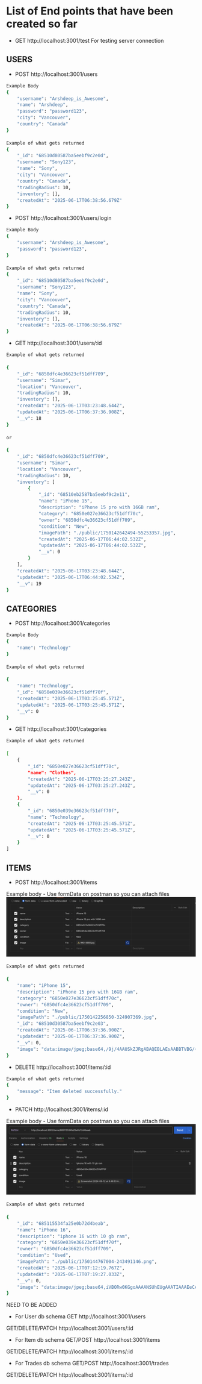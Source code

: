 # List of End points that have been created so far

-   GET http://localhost:3001/test
    For testing server connection

## USERS

-   POST http://localhost:3001/users

```bash
Example Body
{
    "username": "Arshdeep_is_Awesome",
	"name": "Arshdeep",
    "password": "password123",
    "city": "Vancouver",
	"country": "Canada"
}

Example of what gets returned
{
    "_id": "68510d80587ba5eebf9c2e0d",
    "username": "Sony123",
	"name": "Sony",
    "city": "Vancouver",
	"country": "Canada",
    "tradingRadius": 10,
    "inventory": [],
    "createdAt": "2025-06-17T06:38:56.679Z"
}
```

-   POST http://localhost:3001/users/login

```bash
Example Body
{
    "username": "Arshdeep_is_Awesome",
    "password": "password123",
}

Example of what gets returned
{
    "_id": "68510d80587ba5eebf9c2e0d",
    "username": "Sony123",
	"name": "Sony",
    "city": "Vancouver",
	"country": "Canada",
    "tradingRadius": 10,
    "inventory": [],
    "createdAt": "2025-06-17T06:38:56.679Z"
}
```

-   GET http://localhost:3001/users/:id

```bash
Example of what gets returned

{
    "_id": "6850dfc4e36623cf51dff709",
    "username": "Simar",
    "location": "Vancouver",
    "tradingRadius": 10,
    "inventory": [],
    "createdAt": "2025-06-17T03:23:48.644Z",
    "updatedAt": "2025-06-17T06:37:36.908Z",
    "__v": 18
}

or

{
    "_id": "6850dfc4e36623cf51dff709",
    "username": "Simar",
    "location": "Vancouver",
    "tradingRadius": 10,
    "inventory": [
        {
            "_id": "68510eb2587ba5eebf9c2e11",
            "name": "iPhone 15",
            "description": "iPhone 15 pro with 16GB ram",
            "category": "6850e027e36623cf51dff70c",
            "owner": "6850dfc4e36623cf51dff709",
            "condition": "New",
            "imagePath": "./public/1750142642494-55253357.jpg",
            "createdAt": "2025-06-17T06:44:02.532Z",
            "updatedAt": "2025-06-17T06:44:02.532Z",
            "__v": 0
        }
    ],
    "createdAt": "2025-06-17T03:23:48.644Z",
    "updatedAt": "2025-06-17T06:44:02.534Z",
    "__v": 19
}
```

## CATEGORIES

-   POST http://localhost:3001/categories

```bash
Example Body
{
    "name": "Technology"
}

Example of what gets returned

{
    "name": "Technology",
    "_id": "6850e039e36623cf51dff70f",
    "createdAt": "2025-06-17T03:25:45.571Z",
    "updatedAt": "2025-06-17T03:25:45.571Z",
    "__v": 0
}
```

-   GET http://localhost:3001/categories

```bash
Example of what gets returned

[
    {
        "_id": "6850e027e36623cf51dff70c",
        "name": "Clothes",
        "createdAt": "2025-06-17T03:25:27.243Z",
        "updatedAt": "2025-06-17T03:25:27.243Z",
        "__v": 0
    },
    {
        "_id": "6850e039e36623cf51dff70f",
        "name": "Technology",
        "createdAt": "2025-06-17T03:25:45.571Z",
        "updatedAt": "2025-06-17T03:25:45.571Z",
        "__v": 0
    }
]
```

## ITEMS

-   POST http://localhost:3001/items

Example body - Use formData on postman so you can attach files
![Body](./assets/createItem.png)

```bash
Example of what gets returned

{
    "name": "iPhone 15",
    "description": "iPhone 15 pro with 16GB ram",
    "category": "6850e027e36623cf51dff70c",
    "owner": "6850dfc4e36623cf51dff709",
    "condition": "New",
    "imagePath": "./public/1750142256850-324907369.jpg",
    "_id": "68510d30587ba5eebf9c2e03",
    "createdAt": "2025-06-17T06:37:36.900Z",
    "updatedAt": "2025-06-17T06:37:36.900Z",
    "__v": 0,
    "image": "data:image/jpeg;base64,/9j/4AAUSkZJRgABAQEBLAEsAABBTVBG/+EKrEV4aWYAAE1NACoAAAAIAA4BDwACAAAABgAAALYBEAACAAAADgAAALwBEgADAAAAAQABAAABGgAFAAAAAQAAAMoBGwAFAAAAAQAAANIBKAADAAAAAQACAAABMQACAAAABwAAANoBMgACAAAAFAAAAOIBPAACAAAADgAAAPYBQgAEAAAAAQAAAgABQwAEAAAAAQAAAgACEwADAAAAAQABAACHaQAEAAAAAQAAAQSIJQAEAAAAA..."
}
```

-   DELETE http://localhost:3001/items/:id

```bash
Example of what gets returned
{
    "message": "Item deleted successfully."
}
```

-   PATCH http://localhost:3001/items/:id

Example body - Use formData on postman so you can attach files
![Body](./assets/updateItem.png)

```bash
Example of what gets returned

{
    "_id": "685115534fa25e0b72d4beab",
    "name": "iPhone 16",
    "description": "iphone 16 with 10 gb ram",
    "category": "6850e039e36623cf51dff70f",
    "owner": "6850dfc4e36623cf51dff709",
    "condition": "Used",
    "imagePath": "./public/1750144767004-243491146.png",
    "createdAt": "2025-06-17T07:12:19.767Z",
    "updatedAt": "2025-06-17T07:19:27.033Z",
    "__v": 0,
    "image": "data:image/jpeg;base64,iVBORw0KGgoAAAANSUhEUgAAATIAAAEeCAYAAAAJqJmIAAAMPmlDQ1BJQ0MgUHJvZmlsZQAASImVVwdYU8kWnluSkEBCCV1K6E2KSAkgJYQWQHoRbIQkQCghBo..."
}
```

NEED TO BE ADDED

-   For User db schema
    GET http://localhost:3001/users

GET/DELETE/PATCH http://localhost:3001/users/:id

-   For Item db schema
    GET/POST http://localhost:3001/items

GET/DELETE/PATCH http://localhost:3001/items/:id

-   For Trades db schema
    GET/POST http://localhost:3001/trades

GET/DELETE/PATCH http://localhost:3001/items/:id
